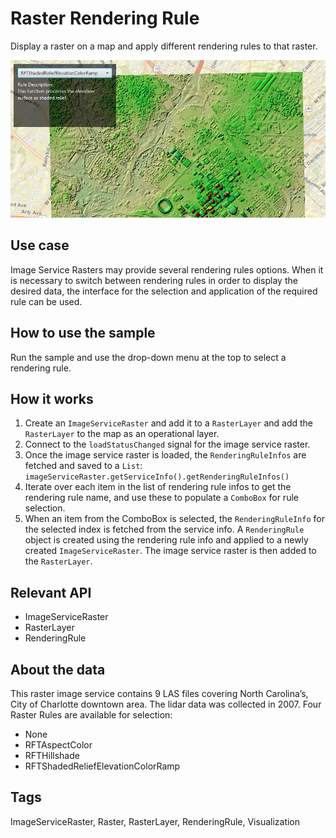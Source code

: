 <h1>Raster Rendering Rule</h1>

<p>Display a raster on a map and apply different rendering rules to that raster.</p>

<p><img src="RasterRenderingRule.png"/></p>

<h2>Use case</h1>
Image Service Rasters may provide several rendering rules options. When it is necessary to switch between rendering rules in order to display the desired data, the interface for the selection and application of the required rule can be used.

<h2>How to use the sample</h2>

<p>Run the sample and use the drop-down menu at the top to select a rendering rule.</p>

<h2>How it works</h2>
<ol>
  <li> Create an <code>ImageServiceRaster</code> and add it to a <code>RasterLayer</code> and add the <code>RasterLayer</code> to the map as an operational layer. </li>
  <li> Connect to the <code>loadStatusChanged</code> signal for the image service raster.</li>
  <li> Once the image service raster is loaded, the <code>RenderingRuleInfos</code> are fetched and saved to a <code>List</code>: <code>imageServiceRaster.getServiceInfo().getRenderingRuleInfos()</code></li>
  <li> Iterate over each item in the list of rendering rule infos to get the rendering rule name, and use these to populate a <code>ComboBox</code> for rule selection.</li>
  <li> When an item from the ComboBox is selected, the <code>RenderingRuleInfo</code> for the selected index is fetched from the service info. A <code>RenderingRule</code> object is created using the rendering rule info and applied to a newly created <code>ImageServiceRaster</code>. The image service raster is then added to the <code>RasterLayer</code>. </li>
</ol>

<h2>Relevant API</h2>

<ul>
  <li>ImageServiceRaster</li>

  <li>RasterLayer</li>

  <li>RenderingRule</li>
</ul>

<h2>About the data</h2>
This raster image service contains 9 LAS files covering North Carolina’s, City of Charlotte downtown area. The lidar data was collected in 2007. Four Raster Rules are available for selection:
<ul>
  <li>None</li>
  <li>RFTAspectColor</li>
  <li>RFTHillshade</li>
  <li>RFTShadedReliefElevationColorRamp</li>
</ul>

<h2>Tags</h2>

<p>ImageServiceRaster, Raster, RasterLayer, RenderingRule, Visualization</p>
